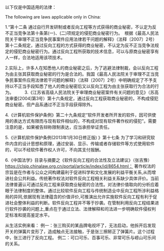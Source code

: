 以下仅是中国适用的法律：

The following are laws applicable only in China:

1.“第十二条 通过自行开发研制或者反向工程等方式获得的商业秘密，不认定为反不正当竞争法第十条第(一)、(二)项规定的侵犯商业秘密行为。　根据《最高人民法院关于审理不正当竞争民事案件应用法律若干问题的解释》（法释〔2007〕2号）第十二条规定，通过反向工程的方式获得的商业秘密，不认定为反不正当竞争法规定的侵犯商业秘密行为。通过反向工程所获取的技术信息，可以与原商业秘密享有人一样，合法地适用该项技术。

2.实际上，许多人在知悉他人的商业秘密之后，为了逃避法律制裁，会以反向工程为由主张其获取商业秘密的行为是合法的。我国《最高人民法院关于审理不正当竞争民事案件应用法律若干问题的解释》（法释〔2007〕2号）中明确规定了不予支持以不正当手段知悉了他人的商业秘密后又以反向工程为由主张获取行为合法的行为。
　　
3.《江苏省高级人民法院关于审理商业秘密案件有关问题的意见》（苏高法审委[2004]第3号）第十六条规定，通过反向工程获取商业秘密的，不构成侵犯商业秘密。但产品系通过不正当手段获得除外。

4.《计算机软件保护条例》第二十九条规定“软件开发者所开发的软件，因可供使用的表达方式有限而与现有软件相似的，不构成对现有软件著作权的侵犯”。需要注意的是，如果被告辩称限制表达，应当承担举证责任。

5.《计算机软件保护条例(2013年1月30日修正版) 》第十七条 为了学习和研究软件内含的设计思想和原理，通过安装、显示、传输或者存储软件等方式使用软件的，可以不经软件著作权人许可，不向其支付报酬。

6.《中国法学》目录与摘要之《软件反向工程的合法性及立法建议》（张吉豫）https://clsjp.chinalaw.org.cn/portal/article/index/id/8654.html：
著作权法的宗旨是在作者与公众之间构建最利于促进科学和文化发展的利益平衡关系,从而增进社会公共利益。传统著作权法对软件反向工程相关利益关系缺少具体评价。当前法律普遍认可通过反向工程来获取商业秘密的合法性。对法律价值取向的分析应着眼于法律制度的整体。通过比较软件反向工程与传统制造业中反向工程所涉利益格局的异同,依据现有法律蕴含的价值评价,可推演出允许实施软件反向工程有利于促进社会整体利益的判断。软件反向工程并不等于抄袭。在管制利用反向工程结果进行软件抄袭的问题上,重点在于通过立法、法律解释和司法进一步明确软件侵权判定标准和提高鉴定水平。

从生活实例来看：
例一：张三购买的某品牌电视坏了，无法启动，他拆开后发现开关的弹簧片变形了，造成触点无法接触，于是张三擦掰正了弹簧片。这个过程中，张三进行了反向工程。
例二：可口可乐、百事可乐、非常可乐与崂山可乐间的关系。